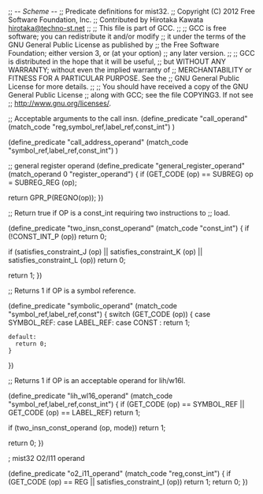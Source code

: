 ;; -*- Scheme -*-
;; Predicate definitions for mist32.
;; Copyright (C) 2012 Free Software Foundation, Inc.
;; Contributed by Hirotaka Kawata <hirotaka@techno-st.net>
;;
;; This file is part of GCC.
;;
;; GCC is free software; you can redistribute it and/or modify
;; it under the terms of the GNU General Public License as published by
;; the Free Software Foundation; either version 3, or (at your option)
;; any later version.
;;
;; GCC is distributed in the hope that it will be useful,
;; but WITHOUT ANY WARRANTY; without even the implied warranty of
;; MERCHANTABILITY or FITNESS FOR A PARTICULAR PURPOSE.  See the
;; GNU General Public License for more details.
;;
;; You should have received a copy of the GNU General Public License
;; along with GCC; see the file COPYING3.  If not see
;; <http://www.gnu.org/licenses/>.


;; Acceptable arguments to the call insn.
(define_predicate "call_operand"
  (match_code "reg,symbol_ref,label_ref,const_int")
)

(define_predicate "call_address_operand"
  (match_code "symbol_ref,label_ref,const_int")
)

;; general register operand
(define_predicate "general_register_operand"
  (match_operand 0 "register_operand")
{
  if (GET_CODE (op) == SUBREG)
    op = SUBREG_REG (op);

  return GPR_P(REGNO(op));
})

;; Return true if OP is a const_int requiring two instructions to
;; load.

(define_predicate "two_insn_const_operand"
  (match_code "const_int")
{
  if (!CONST_INT_P (op))
    return 0;

  if (satisfies_constraint_J (op)
      || satisfies_constraint_K (op)
      || satisfies_constraint_L (op))
    return 0;

  return 1;
})

;; Returns 1 if OP is a symbol reference.

(define_predicate "symbolic_operand"
  (match_code "symbol_ref,label_ref,const")
{
  switch (GET_CODE (op))
    {
    case SYMBOL_REF:
    case LABEL_REF:
    case CONST :
      return 1;

    default:
      return 0;
    }
})

;; Returns 1 if OP is an acceptable operand for lih/w16l.

(define_predicate "lih_wl16_operand"
  (match_code "symbol_ref,label_ref,const_int")
{
  if (GET_CODE (op) == SYMBOL_REF
      || GET_CODE (op) == LABEL_REF)
    return 1;

  if (two_insn_const_operand (op, mode))
    return 1;

  return 0;
})

; mist32 O2/I11 operand

(define_predicate "o2_i11_operand"
  (match_code "reg,const_int")
{
  if (GET_CODE (op) == REG || satisfies_constraint_I (op))
    return 1;
  return 0;
})
